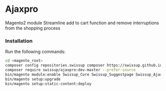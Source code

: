 # Ajaxpro
Magento2 module Streamline add to cart function and remove interruptions from the shopping process

### Installation

Run the following commands:
```bash
cd <magento_root>
composer config repositories.swissup composer https://swissup.github.io/packages/
composer require swissup/ajaxpro:dev-master --prefer-source
bin/magento module:enable Swissup_Core Swissup_Suggestpage Swissup_Ajaxpro
bin/magento setup:upgrade
bin/magento setup:static-content:deploy
```
